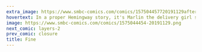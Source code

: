 ```yaml
---
extra_image: https://www.smbc-comics.com/comics/157504457720191129after.png
hovertext: In a proper Hemingway story, it's Marlin the delivery girl spent all day catching, but we work with the data we've got.
image: https://www.smbc-comics.com/comics/1575044454-20191129.png
next_comic: layers-2
prev_comic: closure
title: Fine
---
```



